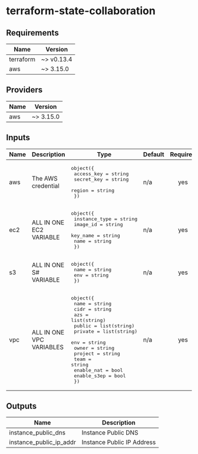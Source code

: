 # terraform-state-collaboration

## Requirements

| Name | Version |
|------|---------|
| terraform | ~> v0.13.4 |
| aws | ~> 3.15.0 |

## Providers

| Name | Version |
|------|---------|
| aws | ~> 3.15.0 |

## Inputs

| Name | Description | Type | Default | Required |
|------|-------------|------|---------|:--------:|
| aws | The AWS credential | <pre>object({<br>    access_key = string<br>    secret_key = string<br>    region     = string<br>  })</pre> | n/a | yes |
| ec2 | ALL IN ONE EC2 VARIABLE | <pre>object({<br>    instance_type = string<br>    image_id      = string<br>    key_name      = string<br>    name          = string<br>  })</pre> | n/a | yes |
| s3 | ALL IN ONE S# VARIABLE | <pre>object({<br>    name = string<br>    env  = string<br>  })</pre> | n/a | yes |
| vpc | ALL IN ONE VPC VARIABLES | <pre>object({<br>    name        = string<br>    cidr        = string<br>    azs         = list(string)<br>    public      = list(string)<br>    private     = list(string)<br>    env         = string<br>    owner       = string<br>    project     = string<br>    team        = string<br>    enable_nat  = bool<br>    enable_s3ep = bool<br>  })</pre> | n/a | yes |

## Outputs

| Name | Description |
|------|-------------|
| instance\_public\_dns | Instance Public DNS |
| instance\_public\_ip\_addr | Instance Public IP Address |
